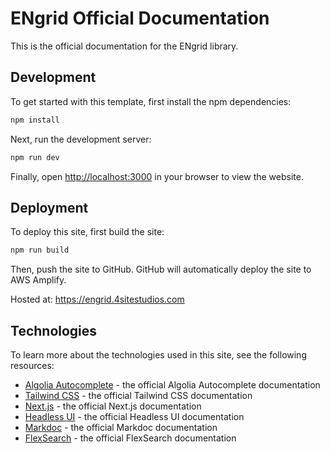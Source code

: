 # ENgrid Official Documentation

This is the official documentation for the ENgrid library.

## Development

To get started with this template, first install the npm dependencies:

```bash
npm install
```

Next, run the development server:

```bash
npm run dev
```

Finally, open [http://localhost:3000](http://localhost:3000) in your browser to view the website.

## Deployment

To deploy this site, first build the site:

```bash
npm run build
```

Then, push the site to GitHub.
GitHub will automatically deploy the site to AWS Amplify.

Hosted at: https://engrid.4sitestudios.com

## Technologies

To learn more about the technologies used in this site, see the following resources:

- [Algolia Autocomplete](https://www.algolia.com/doc/ui-libraries/autocomplete/introduction/what-is-autocomplete/) - the official Algolia Autocomplete documentation
- [Tailwind CSS](https://tailwindcss.com/docs) - the official Tailwind CSS documentation
- [Next.js](https://nextjs.org/docs) - the official Next.js documentation
- [Headless UI](https://headlessui.dev) - the official Headless UI documentation
- [Markdoc](https://markdoc.io) - the official Markdoc documentation
- [FlexSearch](https://github.com/nextapps-de/flexsearch) - the official FlexSearch documentation
